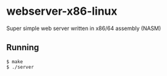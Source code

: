 # webserver-x86-linux
Super simple web server written in x86/64 assembly (NASM)

## Running

```
$ make
$ ./server
```
